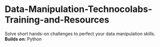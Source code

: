 # Data-Manipulation-Technocolabs-Training-and-Resources
Solve short hands-on challenges to perfect your data manipulation skills.
**Builds on:**
Python
